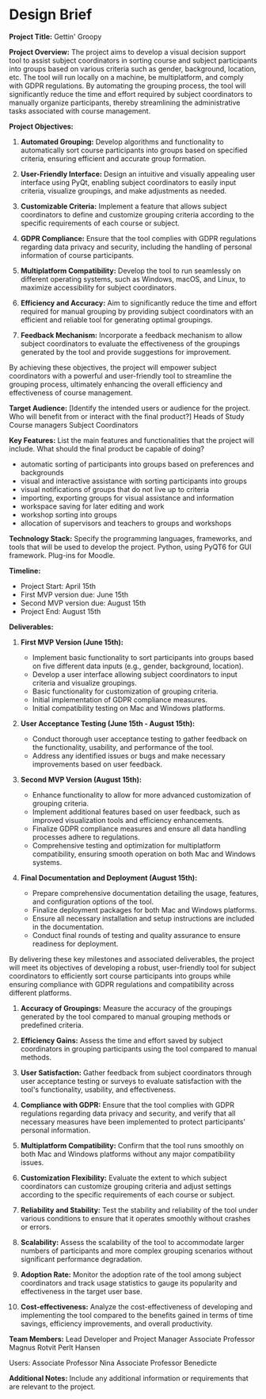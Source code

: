 # Design Brief

**Project Title:** Gettin' Groopy

**Project Overview:**
The project aims to develop a visual decision support tool to assist subject coordinators in sorting course and subject participants into groups based on various criteria such as gender, background, location, etc. The tool will run locally on a machine, be multiplatform, and comply with GDPR regulations. By automating the grouping process, the tool will significantly reduce the time and effort required by subject coordinators to manually organize participants, thereby streamlining the administrative tasks associated with course management.

**Project Objectives:**

1. **Automated Grouping:** Develop algorithms and functionality to automatically sort course participants into groups based on specified criteria, ensuring efficient and accurate group formation.
    
2. **User-Friendly Interface:** Design an intuitive and visually appealing user interface using PyQt, enabling subject coordinators to easily input criteria, visualize groupings, and make adjustments as needed.
    
3. **Customizable Criteria:** Implement a feature that allows subject coordinators to define and customize grouping criteria according to the specific requirements of each course or subject.
    
4. **GDPR Compliance:** Ensure that the tool complies with GDPR regulations regarding data privacy and security, including the handling of personal information of course participants.
    
5. **Multiplatform Compatibility:** Develop the tool to run seamlessly on different operating systems, such as Windows, macOS, and Linux, to maximize accessibility for subject coordinators.
    
6. **Efficiency and Accuracy:** Aim to significantly reduce the time and effort required for manual grouping by providing subject coordinators with an efficient and reliable tool for generating optimal groupings.
    
7. **Feedback Mechanism:** Incorporate a feedback mechanism to allow subject coordinators to evaluate the effectiveness of the groupings generated by the tool and provide suggestions for improvement.
    

By achieving these objectives, the project will empower subject coordinators with a powerful and user-friendly tool to streamline the grouping process, ultimately enhancing the overall efficiency and effectiveness of course management.

**Target Audience:** 
[Identify the intended users or audience for the project. Who will benefit from or interact with the final product?]
Heads of Study
Course managers
Subject Coordinators

**Key Features:** List the main features and functionalities that the project will include. What should the final product be capable of doing?
- automatic sorting of participants into groups based on preferences and backgrounds 
- visual and interactive assistance with sorting participants into groups 
- visual notifications of groups that do not live up to criteria
- importing, exporting groups for visual assistance and information
- workspace saving for later editing and work
- workshop sorting into groups 
- allocation of supervisors and teachers to groups and workshops

**Technology Stack:** Specify the programming languages, frameworks, and tools that will be used to develop the project.
Python, using PyQT6 for GUI framework.
Plug-ins for Moodle.

**Timeline:**

- Project Start: April 15th
- First MVP version due: June 15th
- Second MVP version due: August 15th
- Project End: August 15th

**Deliverables:**

1. **First MVP Version (June 15th):**
    
    - Implement basic functionality to sort participants into groups based on five different data inputs (e.g., gender, background, location).
    - Develop a user interface allowing subject coordinators to input criteria and visualize groupings.
    - Basic functionality for customization of grouping criteria.
    - Initial implementation of GDPR compliance measures.
    - Initial compatibility testing on Mac and Windows platforms.
2. **User Acceptance Testing (June 15th - August 15th):**
    
    - Conduct thorough user acceptance testing to gather feedback on the functionality, usability, and performance of the tool.
    - Address any identified issues or bugs and make necessary improvements based on user feedback.
3. **Second MVP Version (August 15th):**
    
    - Enhance functionality to allow for more advanced customization of grouping criteria.
    - Implement additional features based on user feedback, such as improved visualization tools and efficiency enhancements.
    - Finalize GDPR compliance measures and ensure all data handling processes adhere to regulations.
    - Comprehensive testing and optimization for multiplatform compatibility, ensuring smooth operation on both Mac and Windows systems.
4. **Final Documentation and Deployment (August 15th):**
    
    - Prepare comprehensive documentation detailing the usage, features, and configuration options of the tool.
    - Finalize deployment packages for both Mac and Windows platforms.
    - Ensure all necessary installation and setup instructions are included in the documentation.
    - Conduct final rounds of testing and quality assurance to ensure readiness for deployment.

By delivering these key milestones and associated deliverables, the project will meet its objectives of developing a robust, user-friendly tool for subject coordinators to efficiently sort course participants into groups while ensuring compliance with GDPR regulations and compatibility across different platforms.

1. **Accuracy of Groupings:** Measure the accuracy of the groupings generated by the tool compared to manual grouping methods or predefined criteria.
    
2. **Efficiency Gains:** Assess the time and effort saved by subject coordinators in grouping participants using the tool compared to manual methods.
    
3. **User Satisfaction:** Gather feedback from subject coordinators through user acceptance testing or surveys to evaluate satisfaction with the tool's functionality, usability, and effectiveness.
    
4. **Compliance with GDPR:** Ensure that the tool complies with GDPR regulations regarding data privacy and security, and verify that all necessary measures have been implemented to protect participants' personal information.
    
5. **Multiplatform Compatibility:** Confirm that the tool runs smoothly on both Mac and Windows platforms without any major compatibility issues.
    
6. **Customization Flexibility:** Evaluate the extent to which subject coordinators can customize grouping criteria and adjust settings according to the specific requirements of each course or subject.
    
7. **Reliability and Stability:** Test the stability and reliability of the tool under various conditions to ensure that it operates smoothly without crashes or errors.
    
8. **Scalability:** Assess the scalability of the tool to accommodate larger numbers of participants and more complex grouping scenarios without significant performance degradation.
    
9. **Adoption Rate:** Monitor the adoption rate of the tool among subject coordinators and track usage statistics to gauge its popularity and effectiveness in the target user base.
    
10. **Cost-effectiveness:** Analyze the cost-effectiveness of developing and implementing the tool compared to the benefits gained in terms of time savings, efficiency improvements, and overall productivity.

**Team Members:** 
Lead Developer and Project Manager
Associate Professor Magnus Rotvit Perlt Hansen

Users:
Associate Professor Nina 
Associate Professor Benedicte 

**Additional Notes:** Include any additional information or requirements that are relevant to the project.